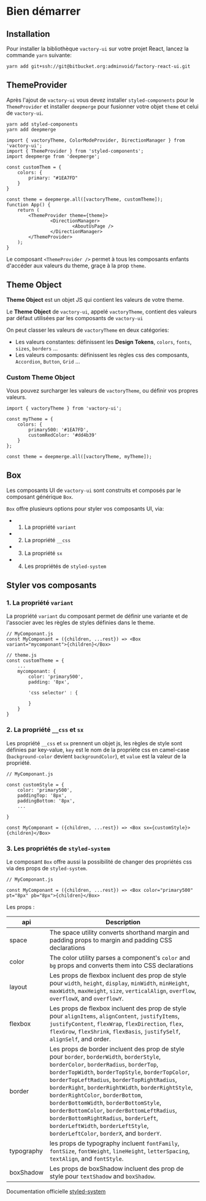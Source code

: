 # Bien démarrer


## Installation

Pour installer la bibliothèque `vactory-ui` sur votre projet React, lancez la commande `yarn` suivante:
```
yarn add git+ssh://git@bitbucket.org:adminvoid/factory-react-ui.git
```


## ThemeProvider
Après l'ajout de `vactory-ui` vous devez installer `styled-components` pour le `ThemeProvider` et installer `deepmerge`  pour fusionner  votre objet `theme` et celui de `vactory-ui`.

```
yarn add styled-components
yarn add deepmerge
```

```
import { vactoryTheme, ColorModeProvider, DirectionManager } from 'vactory-ui';
import { ThemeProvider } from 'styled-components';
import deepmerge from 'deepmerge';

const customThem = {
    colors: {
        primary: "#1EA7FD"
    }
}

const theme = deepmerge.all([vactoryTheme, customTheme]);
function App() {
    return (
        <ThemeProvider theme={theme}>
                <DirectionManager>
                        <AboutUsPage />
                </DirectionManager>
        </ThemeProvider>
    );
}
```

Le composant `<ThemeProvider />`  permet à tous les composants enfants d'accéder aux valeurs du theme, graçe à la prop `theme`.

## Theme Object

**Theme Object** est un objet JS qui contient les valeurs de votre theme. 

Le **Theme Object** de `vactory-ui`, appelé `vactoryTheme`, contient des valeurs par défaut utilisées par les composants de `vactory-ui`

On peut classer les valeurs de `vactoryTheme` en deux catégories:
 - Les valeurs constantes: définissent les **Design Tokens**, `colors`, `fonts`, `sizes`, `borders` ... 
 - Les valeurs composants: définissent les règles css des composants, `Accordion`, `Button`, `Grid` ...

### Custom Theme Object

Vous pouvez surcharger les valeurs de `vactoryTheme`, ou définir vos propres valeurs.

```
import { vactoryTheme } from 'vactory-ui';

const myTheme = {
    colors: {
        primary500: '#1EA7FD',
        customRedColor: '#dd4b39'
    }
};

const theme = deepmerge.all([vactoryTheme, myTheme]);

```

## Box

Les composants UI de `vactory-ui` sont construits et composés par le composant générique `Box`.

`Box` offre plusieurs options pour styler vos composants UI, via:
 - 1. La propriété `variant`
 - 2. La propriété `__css`
 - 3. La propriété `sx`
 - 4. Les propriétés de `styled-system`

## Styler vos composants

### 1. La propriété `variant`

La propriété `variant` du composant permet de définir une variante et de l'associer avec les règles de styles définies dans le theme.

```
// MyComponant.js
const MyComponant = ({children, ...rest}) => <Box variant="mycomponant">{children}</Box>
```
```
// theme.js
const customTheme = {
    ...
    mycomponant: {
        color: 'primary500',
        padding: '8px',

        'css selector' : {

        }
    }
}
```

### 2. La propriété `__css` et `sx`

Les propriété `__css` et `sx` prennent un objet js, les règles de style sont définies par key-value, `key` est le nom de la propriète css en camel-case (`background-color` devient `backgroundColor`), et `value` est la valeur de la propriété.


```
// MyComponant.js

const customStyle = {
    color: 'primary500',
    paddingTop: '8px',
    paddingBottom: '8px',
    ...

}

const MyComponant = ({children, ...rest}) => <Box sx={customStyle}>{children}</Box>
```

### 3. Les propriétés de `styled-system`
Le composant `Box` offre aussi la possibilité de changer des propriétés css via des props de `styled-system`.


```
// MyComponant.js

const MyComponant = ({children, ...rest}) => <Box color="primary500" pt="8px" pb="8px">{children}</Box>
```

Les props :

| api          | Description   |
|---------------|---|
|  space        |  The space utility converts shorthand margin and padding props to margin and padding CSS declarations |
|  color        |  The color utility parses a component's `color` and `bg` props and converts them into CSS declarations |
|  layout       |  Les props de flexbox incluent des prop de style pour `width`, `height`, `display`, `minWidth`, `minHeight`, `maxWidth`, `maxHeight`, `size`, `verticalAlign`, `overflow`, `overflowX`, and `overflowY`.|
|  flexbox      | Les props de flexbox incluent des prop de style pour `alignItems`, `alignContent`, `justifyItems`, `justifyContent`, `flexWrap`, `flexDirection`, `flex`, `flexGrow`, `flexShrink`, `flexBasis`, `justifySelf`, `alignSelf`, and order.  |
|  border       |  Les props de border incluent des prop de style pour `border`, `borderWidth`, `borderStyle`, `borderColor`, `borderRadius`, `borderTop`, `borderTopWidth`, `borderTopStyle`, `borderTopColor`, `borderTopLeftRadius`, `borderTopRightRadius`, `borderRight`, `borderRightWidth`, `borderRightStyle`, `borderRightColor`, `borderBottom`, `borderBottomWidth`, `borderBottomStyle`, `borderBottomColor`, `borderBottomLeftRadius`, `borderBottomRightRadius`, `borderLeft`, `borderLeftWidth`, `borderLeftStyle`, `borderLeftColor`, `borderX`, and `borderY`.  |
|  typography   | les props de typography incluent `fontFamily`, `fontSize`, `fontWeight`, `lineHeight`, `letterSpacing`, `textAlign`, and `fontStyle`.   |
|  boxShadow    |  Les props de boxShadow incluent des prop de style pour `textShadow` and `boxShadow`. |


Documentation officielle [styled-system](https://styled-system.com)
